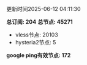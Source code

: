 更新时间2025-06-12 04:11:30

**总订阅: 204**
**总节点: 45271**
- vless节点: 20103
- hysteria2节点: 5

**google ping有效节点: 172**
